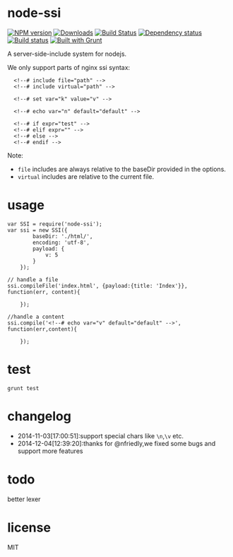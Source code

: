 node-ssi
======

[![NPM version][npm-image]][npm-url] [![Downloads][downloads-image]][npm-url] [![Build Status][travis-image]][travis-url] [![Dependency status][david-dm-image]][david-dm-url] [![Build status][appveyor-image]][appveyor-url] [![Built with Grunt][grunt-image]][grunt-url]

A server-side-include system for nodejs.

We only support parts of nginx ssi syntax:


      <!--# include file="path" -->
      <!--# include virtual="path" -->

      <!--# set var="k" value="v" -->

      <!--# echo var="n" default="default" -->

      <!--# if expr="test" -->
      <!--# elif expr="" -->
      <!--# else -->
      <!--# endif -->

Note:

* `file` includes are always relative to the baseDir provided in the options.
* `virtual` includes are relative to the current file.

usage
======

    var SSI = require('node-ssi');
    var ssi = new SSI({
            baseDir: './html/',
            encoding: 'utf-8',
            payload: {
                v: 5
            }
        });

    // handle a file
    ssi.compileFile('index.html', {payload:{title: 'Index'}}, function(err, content){

        });

    //handle a content
    ssi.compile('<!--# echo var="v" default="default" -->', function(err,content){

        });

test
======

`grunt test`

changelog
======
 - 2014-11-03[17:00:51]:support special chars like `\n`,`\v` etc.
 - 2014-12-04[12:39:20]:thanks for @nfriedly,we fixed some bugs and support more features

todo
======
better lexer

license
======

MIT

[downloads-image]: http://img.shields.io/npm/dm/node-ssi.svg
[npm-url]: https://npmjs.org/package/node-ssi
[npm-image]: http://img.shields.io/npm/v/node-ssi.svg

[travis-url]: https://travis-ci.org/yanni4night/node-ssi
[travis-image]: http://img.shields.io/travis/yanni4night/node-ssi.svg

[grunt-url]:http://gruntjs.com/
[grunt-image]: https://cdn.gruntjs.com/builtwith.png

[appveyor-image]:https://ci.appveyor.com/api/projects/status/6sv21grqrixe60yu?svg=true
[appveyor-url]:https://ci.appveyor.com/project/yanni4night/node-ssi

[david-dm-url]:https://david-dm.org/yanni4night/node-ssi
[david-dm-image]:https://david-dm.org/yanni4night/node-ssi.svg


